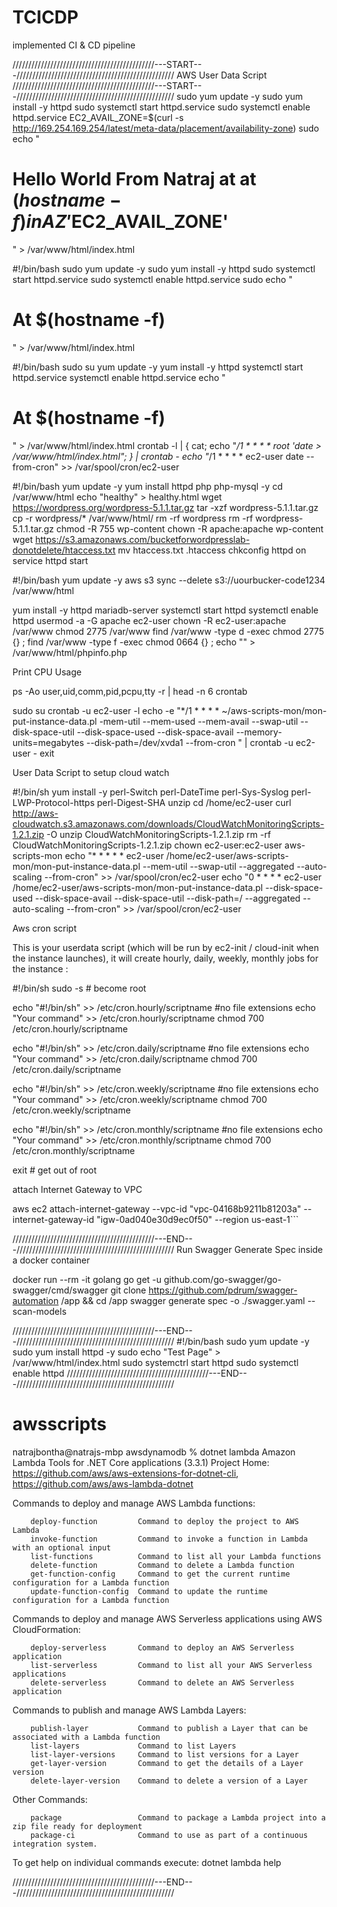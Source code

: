 # TCICDP
implemented CI & CD pipeline

/////////////////////////////////////////////---START---//////////////////////////////////////////////////
AWS User Data Script
/////////////////////////////////////////////---START---//////////////////////////////////////////////////
sudo yum update -y
sudo yum install -y httpd
sudo systemctl start httpd.service
sudo systemctl enable httpd.service
EC2_AVAIL_ZONE=$(curl -s http://169.254.169.254/latest/meta-data/placement/availability-zone)
sudo echo "<h1>Hello World From Natraj at at $(hostname -f) in AZ '$EC2_AVAIL_ZONE' </h1>" > /var/www/html/index.html

#!/bin/bash
sudo yum update -y
sudo yum install -y httpd
sudo systemctl start httpd.service
sudo systemctl enable httpd.service
sudo echo "<h1> At $(hostname -f) </h1>" > /var/www/html/index.html

#!/bin/bash
sudo su
yum update -y
yum install -y httpd
systemctl start httpd.service
systemctl enable httpd.service
echo "<h1> At $(hostname -f) </h1>" > /var/www/html/index.html
crontab -l | { cat; echo "*/1 * * * * root 'date > /var/www/html/index.html"; } | crontab -
echo "*/1 * * * * ec2-user date --from-cron" >> /var/spool/cron/ec2-user

#!/bin/bash
yum update -y
yum install httpd php php-mysql -y
cd /var/www/html
echo "healthy" > healthy.html
wget https://wordpress.org/wordpress-5.1.1.tar.gz
tar -xzf wordpress-5.1.1.tar.gz
cp -r wordpress/* /var/www/html/
rm -rf wordpress
rm -rf wordpress-5.1.1.tar.gz
chmod -R 755 wp-content
chown -R apache:apache wp-content
wget https://s3.amazonaws.com/bucketforwordpresslab-donotdelete/htaccess.txt
mv htaccess.txt .htaccess
chkconfig httpd on
service httpd start

#!/bin/bash
yum update -y
aws s3 sync --delete s3://uourbucker-code1234 /var/www/html

yum install -y httpd mariadb-server
systemctl start httpd
systemctl enable httpd
usermod -a -G apache ec2-user
chown -R ec2-user:apache /var/www
chmod 2775 /var/www
find /var/www -type d -exec chmod 2775 {} \;
find /var/www -type f -exec chmod 0664 {} \;
echo "<?php phpinfo(); ?>" > /var/www/html/phpinfo.php

Print CPU Usage

ps -Ao user,uid,comm,pid,pcpu,tty -r | head -n 6
crontab

sudo su
crontab -u ec2-user -l
echo -e "*/1 * * * * ~/aws-scripts-mon/mon-put-instance-data.pl -mem-util --mem-used --mem-avail --swap-util --disk-space-util --disk-space-used --disk-space-avail --memory-units=megabytes --disk-path=/dev/xvda1 --from-cron " | crontab -u ec2-user -
exit

User Data Script to setup cloud watch

#!/bin/sh
yum install -y perl-Switch perl-DateTime perl-Sys-Syslog perl-LWP-Protocol-https perl-Digest-SHA unzip
cd /home/ec2-user
curl http://aws-cloudwatch.s3.amazonaws.com/downloads/CloudWatchMonitoringScripts-1.2.1.zip -O
unzip CloudWatchMonitoringScripts-1.2.1.zip
rm -rf CloudWatchMonitoringScripts-1.2.1.zip
chown ec2-user:ec2-user aws-scripts-mon
echo "* * * * * ec2-user /home/ec2-user/aws-scripts-mon/mon-put-instance-data.pl --mem-util --swap-util --aggregated --auto-scaling --from-cron" >> /var/spool/cron/ec2-user
echo "0 * * * * ec2-user /home/ec2-user/aws-scripts-mon/mon-put-instance-data.pl --disk-space-used --disk-space-avail --disk-space-util --disk-path=/  --aggregated --auto-scaling --from-cron" >> /var/spool/cron/ec2-user

Aws cron script

This is your userdata script (which will be run by ec2-init / cloud-init when the instance launches), it will create hourly, daily, weekly, monthly jobs for the instance :


#!/bin/sh
sudo -s # become root

echo "#!/bin/sh" >> /etc/cron.hourly/scriptname #no file extensions
echo "Your command" >> /etc/cron.hourly/scriptname
chmod 700 /etc/cron.hourly/scriptname

echo "#!/bin/sh" >> /etc/cron.daily/scriptname #no file extensions
echo "Your command" >> /etc/cron.daily/scriptname
chmod 700 /etc/cron.daily/scriptname

echo "#!/bin/sh" >> /etc/cron.weekly/scriptname #no file extensions
echo "Your command" >> /etc/cron.weekly/scriptname
chmod 700 /etc/cron.weekly/scriptname

echo "#!/bin/sh" >> /etc/cron.monthly/scriptname #no file extensions
echo "Your command" >> /etc/cron.monthly/scriptname
chmod 700 /etc/cron.monthly/scriptname

exit # get out of root

attach Internet Gateway to VPC

aws ec2 attach-internet-gateway --vpc-id "vpc-04168b9211b81203a" --internet-gateway-id "igw-0ad040e30d9ec0f50" --region us-east-1```

/////////////////////////////////////////////---END---//////////////////////////////////////////////////
Run Swagger Generate Spec inside a docker container

docker run --rm -it golang
go get -u github.com/go-swagger/go-swagger/cmd/swagger
git clone https://github.com/pdrum/swagger-automation /app && cd /app
swagger generate spec -o ./swagger.yaml --scan-models

/////////////////////////////////////////////---END---//////////////////////////////////////////////////
#!/bin/bash
sudo yum update -y
sudo yum install httpd -y
sudo echo "Test Page" > /var/www/html/index.html
sudo systemctrl start httpd
sudo systemctl enable httpd
/////////////////////////////////////////////---END---//////////////////////////////////////////////////
# awsscripts

natrajbontha@natrajs-mbp awsdynamodb % dotnet lambda
Amazon Lambda Tools for .NET Core applications (3.3.1)
Project Home: https://github.com/aws/aws-extensions-for-dotnet-cli, https://github.com/aws/aws-lambda-dotnet



Commands to deploy and manage AWS Lambda functions:

        deploy-function         Command to deploy the project to AWS Lambda
        invoke-function         Command to invoke a function in Lambda with an optional input
        list-functions          Command to list all your Lambda functions
        delete-function         Command to delete a Lambda function
        get-function-config     Command to get the current runtime configuration for a Lambda function
        update-function-config  Command to update the runtime configuration for a Lambda function

Commands to deploy and manage AWS Serverless applications using AWS CloudFormation:

        deploy-serverless       Command to deploy an AWS Serverless application
        list-serverless         Command to list all your AWS Serverless applications
        delete-serverless       Command to delete an AWS Serverless application

Commands to publish and manage AWS Lambda Layers:

        publish-layer           Command to publish a Layer that can be associated with a Lambda function
        list-layers             Command to list Layers
        list-layer-versions     Command to list versions for a Layer
        get-layer-version       Command to get the details of a Layer version
        delete-layer-version    Command to delete a version of a Layer

Other Commands:

        package                 Command to package a Lambda project into a zip file ready for deployment
        package-ci              Command to use as part of a continuous integration system.

To get help on individual commands execute:
        dotnet lambda help <command>

/////////////////////////////////////////////---END---//////////////////////////////////////////////////
